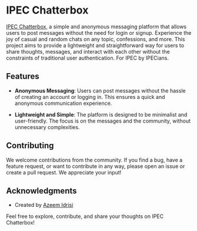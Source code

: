 # IPEC Chatterbox

[IPEC Chatterbox](https://ipecchat.pythonanywhere.com/), a simple and anonymous messaging platform that allows users to post messages without the need for login or signup. Experience the joy of casual and random chats on any topic, confessions, and more. This project aims to provide a lightweight and straightforward way for users to share thoughts, messages, and interact with each other without the constraints of traditional user authentication. For IPEC by IPECians.

## Features

- **Anonymous Messaging**: Users can post messages without the hassle of creating an account or logging in. This ensures a quick and anonymous communication experience.

- **Lightweight and Simple**: The platform is designed to be minimalist and user-friendly. The focus is on the messages and the community, without unnecessary complexities.


## Contributing

We welcome contributions from the community. If you find a bug, have a feature request, or want to contribute in any way, please open an issue or create a pull request. We appreciate your input!

## Acknowledgments

- Created by [Azeem Idrisi](https://github.com/AzeemIdrisi)

Feel free to explore, contribute, and share your thoughts on IPEC Chatterbox!